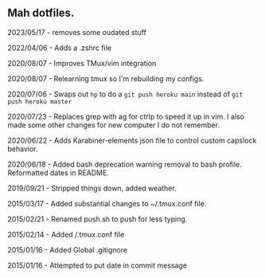 ## Mah dotfiles.

2023/05/17 - removes some oudated stuff

2022/04/06 - Adds a .zshrc file

2020/08/07 - Improves TMux/vim integration

2020/08/07 - Relearning tmux so I'm rebuilding my configs.

2020/07/06 - Swaps out `hp` to do a `git push heroku main` instead of `git push heroku master`

2020/07/23 - Replaces grep with ag for ctrlp to speed it up in vim. I also made some other changes for new computer I do not remember.

2020/06/22 - Adds Karabiner-elements json file to control custom capslock behavior.

2020/06/18 - Added bash deprecation warning removal to bash profile. Reformatted dates in README.

2019/09/21 - Stripped things down, added weather.

2015/03/17 - Added substantial changes to ~/.tmux.conf file.

2015/02/21 - Renamed push.sh to push for less typing.

2015/02/14 - Added /.tmux.conf file

2015/01/16 - Added Global .gitignore

2015/01/16 - Attempted to put date in commit message








